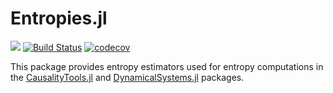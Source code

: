 # Entropies.jl

[![](https://img.shields.io/badge/docs-dev-blue.svg)](https://kahaaga.github.io/Entropies.jl/dev) [![Build Status](https://travis-ci.com/kahaaga/Entropies.jl.svg?branch=master)](https://travis-ci.com/kahaaga/Entropies.jl) [![codecov](https://codecov.io/gh/kahaaga/Entropies.jl/branch/master/graph/badge.svg?token=6XlPGg5nRG)](undefined)



This package provides entropy estimators used for entropy computations in the [CausalityTools.jl](https://github.com/JuliaDynamics/CausalityTools.jl) and [DynamicalSystems.jl](https://github.com/JuliaDynamics/DynamicalSystems.jl) packages.
